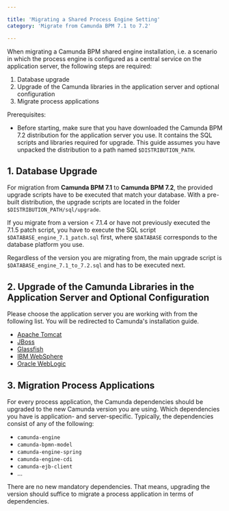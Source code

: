 ```yaml
---

title: 'Migrating a Shared Process Engine Setting'
category: 'Migrate from Camunda BPM 7.1 to 7.2'

---
```


When migrating a Camunda BPM shared engine installation, i.e. a scenario in which the process engine is configured as a central service on the application server, the following steps are required:

1. Database upgrade
2. Upgrade of the Camunda libraries in the application server and optional configuration
3. Migrate process applications

Prerequisites:

* Before starting, make sure that you have downloaded the Camunda BPM 7.2 distribution for the application server you use. It contains the SQL scripts and libraries required for upgrade. This guide assumes you have unpacked the distribution to a path named `$DISTRIBUTION_PATH`.

## 1. Database Upgrade

For migration from **Camunda BPM 7.1** to **Camunda BPM 7.2**, the provided upgrade scripts have to be executed that match your database. With a pre-built distribution, the upgrade scripts are located in the folder `$DISTRIBUTION_PATH/sql/upgrade`.

If you migrate from a version < 7.1.4 or have not previously executed the 7.1.5 patch script, you have to execute the SQL script `$DATABASE_engine_7.1_patch.sql` first, where `$DATABASE` corresponds to the database platform you use.

Regardless of the version you are migrating from, the main upgrade script is `$DATABASE_engine_7.1_to_7.2.sql` and has to be executed next.

## 2. Upgrade of the Camunda Libraries in the Application Server and Optional Configuration

Please choose the application server you are working with from the following list. You will be redirected to Camunda's installation guide.

* [Apache Tomcat][tomcat-migration]
* [JBoss][jboss-migration]
* [Glassfish][glassfish-migration]
* [IBM WebSphere][websphere-migration]
* [Oracle WebLogic][weblogic-migration]

## 3. Migration Process Applications

For every process application, the Camunda dependencies should be upgraded to the new Camunda version you are using. Which dependencies you have is application- and server-specific. Typically, the dependencies consist of any of the following:

* `camunda-engine`
* `camunda-bpmn-model`
* `camunda-engine-spring`
* `camunda-engine-cdi`
* `camunda-ejb-client`
* ...

There are no new mandatory dependencies. That means, upgrading the version should suffice to migrate a process application in terms of dependencies.

[tomcat-migration]: ref:/guides/installation-guide/tomcat/#migration-migrate-from-camunda-bpm-71-to-camunda-bpm-72
[jboss-migration]: ref:/guides/installation-guide/jboss/#migration-migrate-from-camunda-bpm-71-to-camunda-bpm-72
[glassfish-migration]: ref:/guides/installation-guide/glassfish/#migration-migrate-from-camunda-bpm-71-to-camunda-bpm-72
[websphere-migration]: ref:/guides/installation-guide/was/#migration-migrate-from-camunda-bpm-71-to-camunda-bpm-72
[weblogic-migration]: ref:/guides/installation-guide/wls/#migration-migrate-from-camunda-bpm-71-to-camunda-bpm-72